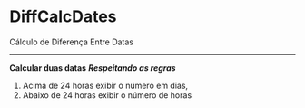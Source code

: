 # DiffCalcDates
Cálculo de Diferença Entre Datas

___

**Calcular duas datas**
***Respeitando as regras***
1. Acima de 24 horas exibir o número em dias,
1. Abaixo de 24 horas exibir o número de horas
